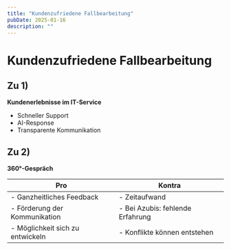 ```yaml
---
title: "Kundenzufriedene Fallbearbeitung"
pubDate: 2025-01-16
description: ""
---
```


# Kundenzufriedene Fallbearbeitung

## Zu 1)

**Kundenerlebnisse im IT-Service**

- Schneller Support
- AI-Response
- Transparente Kommunikation

## Zu 2)

**360°-Gespräch**

|Pro|Kontra|
---|---
|- Ganzheitliches Feedback|- Zeitaufwand|
|- Förderung der Kommunikation|- Bei Azubis: fehlende Erfahrung|
|- Möglichkeit sich zu entwickeln|- Konflikte können entstehen|
